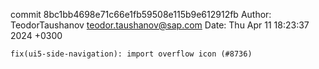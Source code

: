 commit 8bc1bb4698e71c66e1fb59508e115b9e612912fb
Author: TeodorTaushanov <teodor.taushanov@sap.com>
Date:   Thu Apr 11 18:23:37 2024 +0300

    fix(ui5-side-navigation): import overflow icon (#8736)
